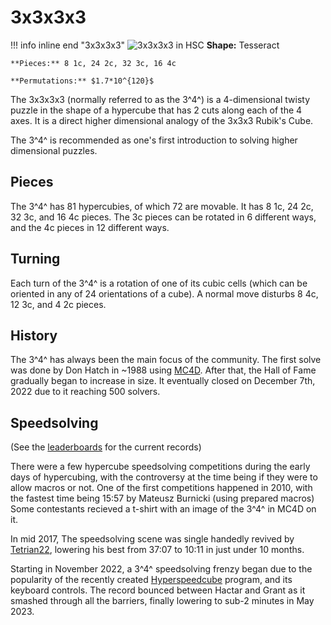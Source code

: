 # 3x3x3x3

!!! info inline end "3x3x3x3"
    ![3x3x3x3 in HSC](/assets/images/3_4_transparent.png)
    **Shape:** Tesseract

    **Pieces:** 8 1c, 24 2c, 32 3c, 16 4c

    **Permutations:** $1.7*10^{120}$

The 3x3x3x3 (normally referred to as the 3^4^) is a 4-dimensional twisty puzzle in the shape of a hypercube that has 2 cuts along each of the 4 axes. It is a direct higher dimensional analogy of the 3x3x3 Rubik's Cube.

The 3^4^ is recommended as one's first introduction to solving higher dimensional puzzles.

## Pieces

The 3^4^ has 81 hypercubies, of which 72 are movable. It has 8 1c, 24 2c, 32 3c, and 16 4c pieces. The 3c pieces can be rotated in 6 different ways, and the 4c pieces in 12 different ways.

## Turning

Each turn of the 3^4^ is a rotation of one of its cubic cells (which can be oriented in any of 24 orientations of a cube). A normal move disturbs 8 4c, 12 3c, and 4 2c pieces.  

## History

The 3^4^ has always been the main focus of the community. The first solve was done by Don Hatch in ~1988 using [MC4D](/software/magiccube4d). After that, the Hall of Fame gradually began to increase in size. It eventually closed on December 7th, 2022 due to it reaching 500 solvers.

## Speedsolving

(See the [leaderboards](/leaderboards) for the current records)

There were a few hypercube speedsolving competitions during the early days of hypercubing, with the controversy at the time being if they were to allow macros or not. One of the first competitions happened in 2010, with the fastest time being 15:57 by Mateusz Burnicki (using prepared macros)
Some contestants recieved a t-shirt with an image of the 3^4^ in MC4D on it.

In mid 2017, The speedsolving scene was single handedly revived by [Tetrian22](https://www.youtube.com/@Timebug22), lowering his best from 37:07 to 10:11 in just under 10 months.

Starting in November 2022, a 3^4^ speedsolving frenzy began due to the popularity of the recently created [Hyperspeedcube](/software/hyperspeedcube) program, and its keyboard controls. The record bounced between Hactar and Grant as it smashed through all the barriers, finally lowering to sub-2 minutes in May 2023.
